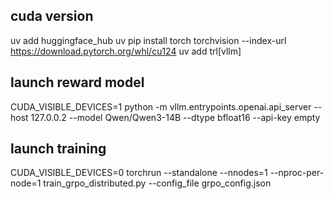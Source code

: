 ## cuda version 
uv add huggingface_hub
uv pip install torch torchvision --index-url https://download.pytorch.org/whl/cu124
uv add trl[vllm] 

## launch reward model
CUDA_VISIBLE_DEVICES=1 python -m vllm.entrypoints.openai.api_server --host 127.0.0.2 --model Qwen/Qwen3-14B --dtype bfloat16 --api-key empty 

## launch training 
CUDA_VISIBLE_DEVICES=0 torchrun --standalone --nnodes=1 --nproc-per-node=1 train_grpo_distributed.py  --config_file grpo_config.json 